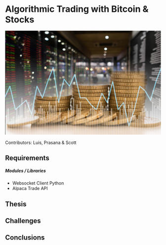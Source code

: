 # Algorithmic Trading with Bitcoin & Stocks

![bitcoinMarket](bitcoinMarket.jpg)

Contributors: Luis, Prasana & Scott

## Requirements

##### Modules / Libraries

* Websocket Client Python
* Alpaca Trade API

## Thesis

## Challenges

## Conclusions